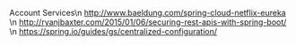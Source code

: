 Account Services\n
http://www.baeldung.com/spring-cloud-netflix-eureka \n
http://ryanjbaxter.com/2015/01/06/securing-rest-apis-with-spring-boot/ \n
https://spring.io/guides/gs/centralized-configuration/
